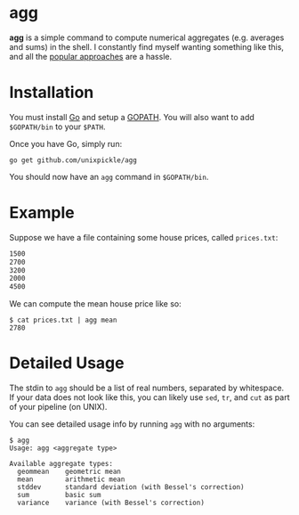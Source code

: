 # agg

**agg** is a simple command to compute numerical aggregates (e.g. averages and sums) in the shell. I constantly find myself wanting something like this, and all the [popular approaches](https://stackoverflow.com/questions/9789806/command-line-utility-to-print-statistics-of-numbers-in-linux) are a hassle.

# Installation

You must install [Go](https://golang.org/doc/install) and setup a [GOPATH](https://github.com/golang/go/wiki/SettingGOPATH). You will also want to add `$GOPATH/bin` to your `$PATH`.

Once you have Go, simply run:

```
go get github.com/unixpickle/agg
```

You should now have an `agg` command in `$GOPATH/bin`.

# Example

Suppose we have a file containing some house prices, called `prices.txt`:

```txt
1500
2700
3200
2000
4500
```

We can compute the mean house price like so:

```
$ cat prices.txt | agg mean
2780
```

# Detailed Usage

The stdin to `agg` should be a list of real numbers, separated by whitespace. If your data does not look like this, you can likely use `sed`, `tr`, and `cut` as part of your pipeline (on UNIX).

You can see detailed usage info by running `agg` with no arguments:

```
$ agg
Usage: agg <aggregate type>

Available aggregate types:
  geommean    geometric mean
  mean        arithmetic mean
  stddev      standard deviation (with Bessel's correction)
  sum         basic sum
  variance    variance (with Bessel's correction)
```
